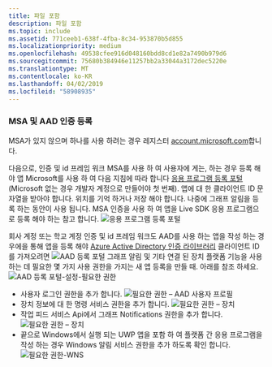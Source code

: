 ```yaml
---
title: 파일 포함
description: 파일 포함
ms.topic: include
ms.assetid: 771ceeb1-638f-4fba-8c34-953870b5d855
ms.localizationpriority: medium
ms.openlocfilehash: 49538cfee916d048160bdd8cd1e82a7490b979d6
ms.sourcegitcommit: 75680b384946e11257bb2a33044a3172dec5220e
ms.translationtype: MT
ms.contentlocale: ko-KR
ms.lasthandoff: 04/02/2019
ms.locfileid: "58908935"
---
```

### <a name="msa-and-aad-authentication-registration"></a>MSA 및 AAD 인증 등록

MSA가 있지 않으며 하나를 사용 하려는 경우 레지스터 [account.microsoft.com](https://account.microsoft.com/account)합니다.

다음으로, 인증 및 id 프레임 워크 MSA를 사용 하 여 사용자에 게는, 하는 경우 등록 해야 앱 Microsoft를 사용 하 여 다음 지침에 따라 합니다 [응용 프로그램 등록 포털](https://apps.dev.microsoft.com/) (Microsoft 없는 경우 개발자 계정으로 만들어야 첫 번째). 앱에 대 한 클라이언트 ID 문자열을 받아야 합니다. 위치를 기억 하거나 저장 해야 합니다. 나중에 그래프 알림을 등록 하는 동안이 사용 됩니다. MSA 인증을 사용 하 여 앱을 Live SDK 응용 프로그램으로 등록 해야 하는 참고 합니다.
![응용 프로그램 등록 포털](../../notifications/media/msa_app_registration/app_registration_portal.png)

회사 계정 또는 학교 계정 인증 및 id 프레임 워크도 AAD를 사용 하는 앱을 작성 하는 경우에을 통해 앱을 등록 해야 [Azure Active Directory 인증 라이브러리](https://docs.microsoft.com/azure/active-directory/develop/active-directory-authentication-libraries) 클라이언트 ID를 가져오려면 
 ![AAD 등록 포털](../../notifications/media/aad_registration_portal/aad_registration_portal.png) 그래프 알림 및 기타 연결 된 장치 플랫폼 기능을 사용 하는 데 필요한 몇 가지 사용 권한을 가지는 새 앱 등록을 만들 때. 아래를 참조 하세요. 
![AAD 등록 포털-설정-필요한 권한](../../notifications/media/aad_registration_portal/aad_registration_portal_permissions.png)
* 사용자 로그인 권한을 추가 합니다.
![필요한 권한 – AAD 사용자 프로필](../../notifications/media/aad_registration_portal/permissions_1_user.png)
* 장치 정보에 대 한 명령 서비스 권한을 추가 합니다.
![필요한 권한 – 장치](../../notifications/media/aad_registration_portal/permissions_2_devices.png)
* 작업 피드 서비스 Api에서 그래프 Notifications 권한을 추가 합니다.
![필요한 권한 – 장치](../../notifications/media/aad_registration_portal/permissions_3_graph_notifications.png)
* 끝으로 Windows에서 실행 되는 UWP 앱을 포함 하 여 플랫폼 간 응용 프로그램을 작성 하는 경우 Windows 알림 서비스 권한을 추가 하도록 확인 합니다.
![필요한 권한-WNS](../../notifications/media/aad_registration_portal/permissions_4_wns_push.png)
